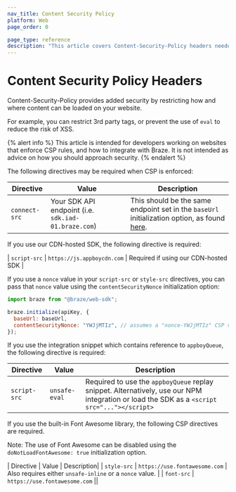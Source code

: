 ```yaml
---
nav_title: Content Security Policy
platform: Web
page_order: 0

page_type: reference
description: "This article covers Content-Security-Policy headers needed with the Braze Web SDK"
---
```


# Content Security Policy Headers

Content-Security-Policy provides added security by restricting how and where content can be loaded on your website.

For example, you can restrict 3rd party tags, or prevent the use of `eval` to reduce the risk of XSS.

{% alert info %}
This article is intended for developers working on websites that enforce CSP rules, and how to integrate with Braze. It is not intended as advice on how you should approach security.
{% endalert %}

The following directives may be required when CSP is enforced:

| Directive     | Value                                               | Description                                                                                                                                                                     |
| ------------- | --------------------------------------------------- | ------------------------------------------------------------------------------------------------------------------------------------------------------------------------------- |
| `connect-src` | Your SDK API endpoint (i.e. `sdk.iad-01.braze.com`) | This should be the same endpoint set in the `baseUrl` initialization option, as found [here](https://www.braze.com/docs/user_guide/administrative/access_braze/sdk_endpoints/). |

If you use our CDN-hosted SDK, the following directive is required:

| `script-src` | `https://js.appboycdn.com` | Required if using our CDN-hosted SDK |

If you use a `nonce` value in your `script-src` or `style-src` directives, you can pass that `nonce` value using the `contentSecurityNonce` initialization option:

```javascript
import braze from "@braze/web-sdk";

braze.initialize(apiKey, {
  baseUrl: baseUrl,
  contentSecurityNonce: "YWJjMTIz", // assumes a "nonce-YWJjMTIz" CSP value
});
```

If you use the integration snippet which contains reference to `appboyQueue`, the following directive is required:

| Directive    | Value         | Description                                                                                                                                 |
| ------------ | ------------- | ------------------------------------------------------------------------------------------------------------------------------------------- |
| `script-src` | `unsafe-eval` | Required to use the `appboyQueue` replay snippet. Alternatively, use our NPM integration or load the SDK as a `<script src="..."></script>` |

If you use the built-in Font Awesome library, the following CSP directives are required.

Note: The use of Font Awesome can be disabled using the `doNotLoadFontAwesome: true` initialization option.

| Directive | Value | Description|
| `style-src` | `https://use.fontawesome.com` | Also requires either `unsafe-inline` or a `nonce` value. |
| `font-src` | `https://use.fontawesome.com` ||
